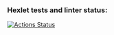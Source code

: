 ### Hexlet tests and linter status:
[![Actions Status](https://github.com/devilus/backend-project-4/workflows/hexlet-check/badge.svg)](https://github.com/devilus/backend-project-4/actions)